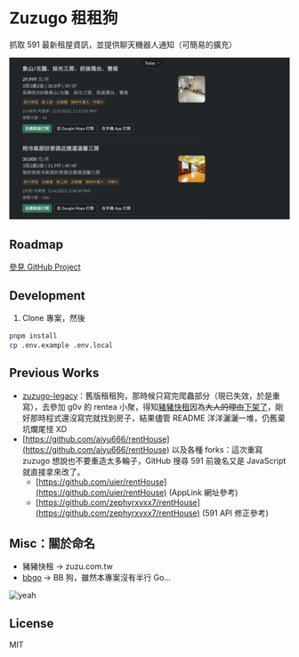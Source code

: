 # Zuzugo 租租狗

抓取 591 最新租屋資訊，並提供聊天機器人通知（可簡易的擴充）

![slack-bot](./docs/assets/slack-bot.png)

## Roadmap

[參見 GitHub Project](https://github.com/users/Yukaii/projects/5/views/2)

## Development

1. Clone 專案，然後

```bash
pnpm install
cp .env.example .env.local
```

## Previous Works

- [zuzugo-legacy](https://github.com/Yukaii/zuzugo-legacy)：舊版租租狗，那時候只寫完爬蟲部分（現已失效，於是重寫），去參加 g0v 的 rentea 小聚，得知[豬豬快租](https://www.facebook.com/zuzutw/)因為~~大人的理由~~[下架了](https://www.facebook.com/zuzutw/posts/pfbid0Jiys6uatCsuhS76q3DSz7Atk3XuUQbKmwah8Q9trNbYVpXW8moDk4N5VJhjfmH46l)，剛好那時程式還沒寫完就找到房子，結果儘管 README 洋洋灑灑一堆，仍舊棄坑爛尾怪 XD
- [https://github.com/aiyu666/rentHouse](https://github.com/aiyu666/rentHouse) 以及各種 forks：這次重寫 zuzugo 想說也不要重造太多輪子，GitHub 搜尋 591 前幾名又是 JavaScript 就直接拿來改了。
  - [https://github.com/uier/rentHouse](https://github.com/uier/rentHouse) (AppLink 網址參考)
  - [https://github.com/zephyrxvxx7/rentHouse](https://github.com/zephyrxvxx7/rentHouse) (591 API 修正參考)

## Misc：關於命名

- 豬豬快租 -> zuzu.com.tw
- [bbgo](https://github.com/c9s/bbgo) -> BB 狗，雖然本專案沒有半行 Go...

![yeah](http://1.bp.blogspot.com/-h-sB7bTbyDo/XmerCeUWoCI/AAAAAAAALSU/3DmKLm3ZXh8NUecPNKHB0YCVrUd51MbRQCK4BGAYYCw/s1600/noname.png)

## License

MIT
